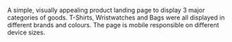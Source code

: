 A simple, visually appealing product landing page to display 3 major categories of goods. T-Shirts, Wristwatches and Bags were all displayed in different brands and colours. 
The page is mobile responsible on different device sizes.
